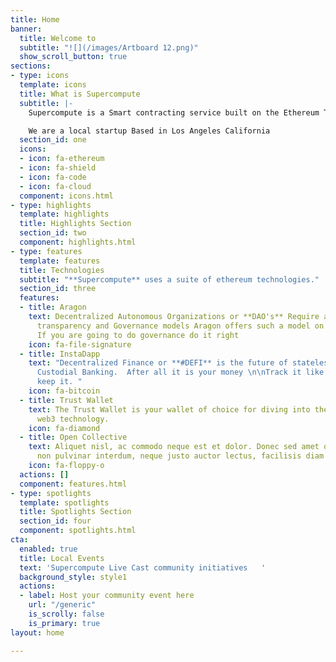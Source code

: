 ```yaml
---
title: Home
banner:
  title: Welcome to
  subtitle: "![](/images/Artboard 12.png)"
  show_scroll_button: true
sections:
- type: icons
  template: icons
  title: What is Supercompute
  subtitle: |-
    Supercompute is a Smart contracting service built on the Ethereum Technology.

    We are a local startup Based in Los Angeles California
  section_id: one
  icons:
  - icon: fa-ethereum
  - icon: fa-shield
  - icon: fa-code
  - icon: fa-cloud
  component: icons.html
- type: highlights
  template: highlights
  title: Highlights Section
  section_id: two
  component: highlights.html
- type: features
  template: features
  title: Technologies
  subtitle: "**Supercompute** uses a suite of ethereum technologies."
  section_id: three
  features:
  - title: Aragon
    text: Decentralized Autonomous Organizations or **DAO's** Require a new level
      transparency and Governance models Aragon offers such a model on the blockchain.
      If you are going to do governance do it right
    icon: fa-file-signature
  - title: InstaDapp
    text: "Decentralized Finance or **#DEFI** is the future of stateless banking.\n\nNon
      Custodial Banking.  After all it is your money \n\nTrack it like you want to
      keep it. "
    icon: fa-bitcoin
  - title: Trust Wallet
    text: The Trust Wallet is your wallet of choice for diving into the deep sea of
      web3 technology.
    icon: fa-diamond
  - title: Open Collective
    text: Aliquet nisl, ac commodo neque est et dolor. Donec sed amet ornare, justo
      non pulvinar interdum, neque justo auctor lectus, facilisis diam tempus.
    icon: fa-floppy-o
  actions: []
  component: features.html
- type: spotlights
  template: spotlights
  title: Spotlights Section
  section_id: four
  component: spotlights.html
cta:
  enabled: true
  title: Local Events
  text: 'Supercompute Live Cast community initiatives   '
  background_style: style1
  actions:
  - label: Host your community event here
    url: "/generic"
    is_scrolly: false
    is_primary: true
layout: home

---
```

